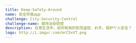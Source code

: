 ```yaml
---
title: Keep-Safety-Around
name: 安全你我app
challenge: City-Security-Control
challenge-name: 城市治安防控
description: 日常生活中，如何有效的防范盗窃、扒手，保护个人安全？
logo: http://i.imgur.com/mrC5xVT.png
---
```

